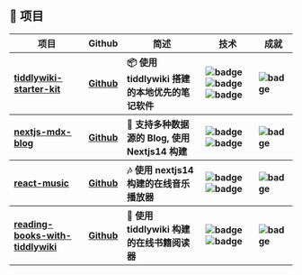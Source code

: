 <h2>💼 项目</h2>
<table>
  <thead align="center">
    <tr>
      <th>项目</th>
      <th>Github</th>
      <th>简述</th>
      <th>技术</th>
      <th>成就</th>
    </tr>
  </thead>
  <tbody align="left">
    <tr>
      <th>
        <a href="https://github.com/oeyoews/tiddlywiki-starter-kit" target="_blank">
        tiddlywiki-starter-kit</a>
      </th>
      <th>
        <a href="https://github.com/oeyoews/tiddlywiki-starter-kit" target="_blank">Github</a>
      </th>
      <th>
      📦 使用 tiddlywiki 搭建的本地优先的笔记软件</th>
      <th>
        <img src="https://img.shields.io/badge/TiddlyWiki5-black?style=flat-square&amp;logo=tiddlywiki&amp;logoColor=white" alt="badge">
        <img src="https://img.shields.io/badge/Node.js-43853D?style=flat-square&amp;logo=node.js&amp;logoColor=white" alt="badge">
        <img src="https://img.shields.io/badge/Tailwind%20CSS-38B2AC?style=flat-square&amp;logo=tailwind-css&amp;logoColor=white" alt="badge">
      </th>
      <th>
        <img src="https://img.shields.io/github/stars/oeyoews/tiddlywiki-starter-kit?style=flat-square" alt="badge">
      </th>
    </tr>
    <tr>
      <th>
        <a href="https://github.com/oeyoews/nextjs-mdx-blog" target="_blank">
        nextjs-mdx-blog</a>
      </th>
      <th>
        <a href="https://github.com/oeyoews/nextjs-mdx-blog" target="_blank">Github</a>
      </th>
      <th>
      📝 支持多种数据源的 Blog, 使用 Nextjs14 构建</th>
      <th>
        <img src="https://img.shields.io/badge/TypeScript-007ACC?style=flat-square&amp;logo=typescript&amp;logoColor=white" alt="badge">
        <img src="https://img.shields.io/badge/Next.js-black?style=flat-square&amp;logo=next.js&amp;logoColor=white" alt="badge">
      </th>
      <th>
        <img src="https://img.shields.io/github/stars/oeyoews/nextjs-mdx-blog?style=flat-square" alt="badge">
      </th>
    </tr>
    <tr>
      <th>
        <a href="https://github.com/oeyoews/react-music" target="_blank">
        react-music</a>
      </th>
      <th>
        <a href="https://github.com/oeyoews/react-music" target="_blank">Github</a>
      </th>
      <th>
      🎶 使用 nextjs14 构建的在线音乐播放器</th>
      <th>
        <img src="https://img.shields.io/badge/TypeScript-007ACC?style=flat-square&amp;logo=typescript&amp;logoColor=white" alt="badge">
        <img src="https://img.shields.io/badge/Next.js-black?style=flat-square&amp;logo=next.js&amp;logoColor=white" alt="badge">
      </th>
      <th>
        <img src="https://img.shields.io/github/stars/oeyoews/react-music?style=flat-square" alt="badge">
      </th>
    </tr>
    <tr>
      <th>
        <a href="https://github.com/oeyoews/reading-books-with-tiddlywiki" target="_blank">
        reading-books-with-tiddlywiki</a>
      </th>
      <th>
        <a href="https://github.com/oeyoews/reading-books-with-tiddlywiki" target="_blank">Github</a>
      </th>
      <th>
      📖 使用 tiddlywiki 构建的在线书籍阅读器</th>
      <th>
        <img src="https://img.shields.io/badge/TypeScript-007ACC?style=flat-square&amp;logo=typescript&amp;logoColor=white" alt="badge">
        <img src="https://img.shields.io/badge/TiddlyWiki5-black?style=flat-square&amp;logo=tiddlywiki&amp;logoColor=white" alt="badge">
      </th>
      <th>
        <img src="https://img.shields.io/github/stars/oeyoews/reading-books-with-tiddlywiki?style=flat-square" alt="badge">
      </th>
    </tr>
  </tbody>
</table>